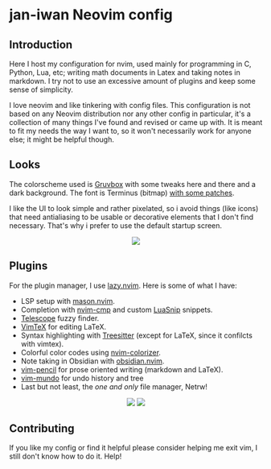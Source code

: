# jan-iwan Neovim config 

## Introduction

Here I host my configuration for nvim, used mainly for programming in C,
Python, Lua, etc; writing math documents in Latex and taking notes in markdown.
I try not to use an excessive amount of plugins and keep some sense of
simplicity.

I love neovim and like tinkering with config files. This configuration is not
based on any Neovim distribution nor any other config in particular, it's
a collection of many things I've found and revised or came up with. It is meant
to fit my needs the way I want to, so it won't necessarily work for anyone
else; it might be helpful though.

## Looks

The colorscheme used is [Gruvbox](https://github.com/ellisonleao/gruvbox.nvim)
with some tweaks here and there and a dark background. The font is Terminus
(bitmap) [with some
patches](https://github.com/jan-iwan/dots/blob/main/z/bak/fonts/terminus.sh).

I like the UI to look simple and rather pixelated, so i avoid things (like
icons) that need antialiasing to be usable or decorative elements that I don't
find necessary. That's why i prefer to use the default startup screen.
<p align="center">
  <img src="https://github.com/jan-iwan/nvim-config/assets/125842224/908f52e9-1916-4676-88ee-35cb292947b6">
</p>

## Plugins

For the plugin manager, I use [lazy.nvim](https://github.com/folke/lazy.nvim).
Here is some of what I have:
- LSP setup with [mason.nvim](https://github.com/williamboman/mason.nvim).
- Completion with [nvim-cmp](https://github.com/hrsh7th/nvim-cmp) and custom [LuaSnip](https://github.com/L3MON4D3/LuaSnip) snippets.
- [Telescope](https://github.com/nvim-telescope/telescope.nvim) fuzzy finder.
- [VimTeX](https://github.com/lervag/vimtex) for editing LaTeX.
- Syntax highlighting with [Treesitter](https://github.com/nvim-treesitter/nvim-treesitter) (except for LaTeX, since it confilcts with vimtex).
- Colorful color codes using [nvim-colorizer](https://github.com/norcalli/nvim-colorizer.lua).
- Note taking in Obsidian with [obsidian.nvim](https://github.com/epwalsh/obsidian.nvim).
- [vim-pencil](https://github.com/preservim/vim-pencil) for prose oriented writing (markdown and LaTeX).
- [vim-mundo](https://github.com/simnalamburt/vim-mundo) for undo history and tree
- Last but not least, the _one and only_ file manager, Netrw!

<p align="center">
  <img src="https://github.com/jan-iwan/nvim-config/assets/125842224/9b8e9141-4ff7-47f1-acfb-72222bb23d93">
  <img src="https://github.com/jan-iwan/nvim-config/assets/125842224/896d7408-82a8-44aa-a57e-79f83e982582">
</p>

## Contributing

If you like my config or find it helpful please consider helping me exit vim, I
still don't know how to do it. Help!
